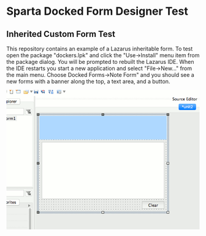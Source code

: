 # Sparta Docked Form Designer Test
## Inherited Custom Form Test

This repository contains an example of a Lazarus inheritable form. To test open the package "dockers.lpk" and click the "Use->Install" menu item from the package dialog. You will be prompted to rebuilt the Lazarus IDE. When the IDE restarts you start a new application and select "File->New..." from the main menu. Choose Docked Forms->Note Form" and you should see a new forms with a banner along the top, a text area, and a button.


![ScreenShot](/dockedform.gif?raw=true "ScreenShot")
